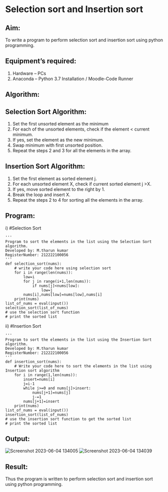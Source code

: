 # Selection sort and Insertion sort
## Aim:
To write a program to perform selection sort and insertion sort using python programming.
## Equipment’s required:
1.	Hardware – PCs
2.	Anaconda – Python 3.7 Installation / Moodle-Code Runner
## Algorithm:
## Selection Sort Algorithm:
1.	Set the first unsorted element as the minimum
2.	For each of the unsorted elements, check if the element < current minimum.
3.	If yes, set the element as the new minimum.
4.	Swap minimum with first unsorted position.
5.	Repeat the steps 2 and 3 for all the elements in the array.
## Insertion Sort Algorithm:
1.	Set the first element as sorted element j.
2.	For each unsorted element X, check if current sorted element j >X.
3.	If yes, move sorted element to the right by 1.
4.	Break the loop and insert X.
5.	Repeat the steps 2 to 4 for sorting all the elements in the array.
## Program:
i)	#Selection Sort
```
''' 
Program to sort the elements in the list using the Selection Sort algorithm.
Developed by: M.tharun kumar
RegisterNumber: 212222100056
'''
def selection_sort(nums):
    # write your code here using selection sort
    for i in range(len(nums)):
        low=i
        for j in range(i+1,len(nums)):
            if nums[j]<nums[low]:
                low=j
        nums[i],nums[low]=nums[low],nums[i]
    print(nums)
list_of_nums = eval(input())
selection_sort(list_of_nums)
# use the selection sort function
# print the sorted list
```
ii)	#Insertion Sort
```
''' 
Program to sort the elements in the list using the Insertion Sort algorithm.
Developed by: M.tharun kumar
RegisterNumber: 212222100056
'''
def insertion_sort(nums):
    # Write your code here to sort the elements in the list using Insertion sort algorithm
    for i in range(1,len(nums)):
        insert=nums[i]
        j=i-1
        while j>=0 and nums[j]>insert:
            nums[j+1]=nums[j]
            j-=1
        nums[j+1]=insert
    print(nums)
list_of_nums = eval(input())
insertion_sort(list_of_nums)
# use the insertion sort function to get the sorted list
# print the sorted list
```

## Output:
![Screenshot 2023-06-04 134005](https://github.com/25tharunkumar/Sorting-Algorithm/assets/123470785/85d8b33e-057e-4f6a-a3e7-f3b340c7be93)
![Screenshot 2023-06-04 134039](https://github.com/25tharunkumar/Sorting-Algorithm/assets/123470785/5d900f86-d665-4755-8c74-7cf3093b3b85)


## Result:
Thus the program is written to perform selection sort and insertion sort using python programming.
